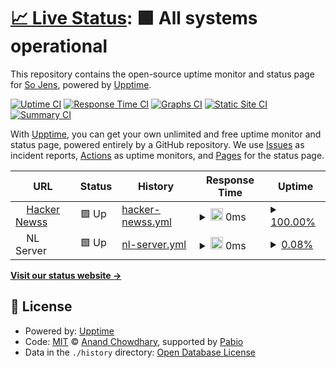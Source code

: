 # [📈 Live Status](https://up.nxapi.us.kg): <!--live status--> **🟩 All systems operational**

This repository contains the open-source uptime monitor and status page for [So Jens](https://up.nxapi.us.kg), powered by [Upptime](https://github.com/upptime/upptime).

[![Uptime CI](https://github.com/somehow22/status/workflows/Uptime%20CI/badge.svg)](https://github.com/somehow22/status/actions?query=workflow%3A%22Uptime+CI%22)
[![Response Time CI](https://github.com/somehow22/status/workflows/Response%20Time%20CI/badge.svg)](https://github.com/somehow22/status/actions?query=workflow%3A%22Response+Time+CI%22)
[![Graphs CI](https://github.com/somehow22/status/workflows/Graphs%20CI/badge.svg)](https://github.com/somehow22/status/actions?query=workflow%3A%22Graphs+CI%22)
[![Static Site CI](https://github.com/somehow22/status/workflows/Static%20Site%20CI/badge.svg)](https://github.com/somehow22/status/actions?query=workflow%3A%22Static+Site+CI%22)
[![Summary CI](https://github.com/somehow22/status/workflows/Summary%20CI/badge.svg)](https://github.com/somehow22/status/actions?query=workflow%3A%22Summary+CI%22)

With [Upptime](https://upptime.js.org), you can get your own unlimited and free uptime monitor and status page, powered entirely by a GitHub repository. We use [Issues](https://github.com/somehow22/status/issues) as incident reports, [Actions](https://github.com/somehow22/status/actions) as uptime monitors, and [Pages](https://up.nxapi.us.kg) for the status page.

<!--start: status pages-->
<!-- This summary is generated by Upptime (https://github.com/upptime/upptime) -->
<!-- Do not edit this manually, your changes will be overwritten -->
<!-- prettier-ignore -->
| URL | Status | History | Response Time | Uptime |
| --- | ------ | ------- | ------------- | ------ |
| <img alt="" src="https://icons.duckduckgo.com/ip3/news.ycombinator.com.ico" height="13"> [Hacker Newss](https://news.ycombinator.com) | 🟩 Up | [hacker-newss.yml](https://github.com/somehow22/status/commits/HEAD/history/hacker-newss.yml) | <details><summary><img alt="Response time graph" src="./graphs/hacker-newss/response-time-week.png" height="20"> 0ms</summary><br><a href="https://up.nxapi.us.kg/history/hacker-newss"><img alt="Response time 0" src="https://img.shields.io/endpoint?url=https%3A%2F%2Fraw.githubusercontent.com%2Fsomehow22%2Fstatus%2FHEAD%2Fapi%2Fhacker-newss%2Fresponse-time.json"></a><br><a href="https://up.nxapi.us.kg/history/hacker-newss"><img alt="24-hour response time 0" src="https://img.shields.io/endpoint?url=https%3A%2F%2Fraw.githubusercontent.com%2Fsomehow22%2Fstatus%2FHEAD%2Fapi%2Fhacker-newss%2Fresponse-time-day.json"></a><br><a href="https://up.nxapi.us.kg/history/hacker-newss"><img alt="7-day response time 0" src="https://img.shields.io/endpoint?url=https%3A%2F%2Fraw.githubusercontent.com%2Fsomehow22%2Fstatus%2FHEAD%2Fapi%2Fhacker-newss%2Fresponse-time-week.json"></a><br><a href="https://up.nxapi.us.kg/history/hacker-newss"><img alt="30-day response time 0" src="https://img.shields.io/endpoint?url=https%3A%2F%2Fraw.githubusercontent.com%2Fsomehow22%2Fstatus%2FHEAD%2Fapi%2Fhacker-newss%2Fresponse-time-month.json"></a><br><a href="https://up.nxapi.us.kg/history/hacker-newss"><img alt="1-year response time 0" src="https://img.shields.io/endpoint?url=https%3A%2F%2Fraw.githubusercontent.com%2Fsomehow22%2Fstatus%2FHEAD%2Fapi%2Fhacker-newss%2Fresponse-time-year.json"></a></details> | <details><summary><a href="https://up.nxapi.us.kg/history/hacker-newss">100.00%</a></summary><a href="https://up.nxapi.us.kg/history/hacker-newss"><img alt="All-time uptime 100.00%" src="https://img.shields.io/endpoint?url=https%3A%2F%2Fraw.githubusercontent.com%2Fsomehow22%2Fstatus%2FHEAD%2Fapi%2Fhacker-newss%2Fuptime.json"></a><br><a href="https://up.nxapi.us.kg/history/hacker-newss"><img alt="24-hour uptime 100.00%" src="https://img.shields.io/endpoint?url=https%3A%2F%2Fraw.githubusercontent.com%2Fsomehow22%2Fstatus%2FHEAD%2Fapi%2Fhacker-newss%2Fuptime-day.json"></a><br><a href="https://up.nxapi.us.kg/history/hacker-newss"><img alt="7-day uptime 100.00%" src="https://img.shields.io/endpoint?url=https%3A%2F%2Fraw.githubusercontent.com%2Fsomehow22%2Fstatus%2FHEAD%2Fapi%2Fhacker-newss%2Fuptime-week.json"></a><br><a href="https://up.nxapi.us.kg/history/hacker-newss"><img alt="30-day uptime 100.00%" src="https://img.shields.io/endpoint?url=https%3A%2F%2Fraw.githubusercontent.com%2Fsomehow22%2Fstatus%2FHEAD%2Fapi%2Fhacker-newss%2Fuptime-month.json"></a><br><a href="https://up.nxapi.us.kg/history/hacker-newss"><img alt="1-year uptime 100.00%" src="https://img.shields.io/endpoint?url=https%3A%2F%2Fraw.githubusercontent.com%2Fsomehow22%2Fstatus%2FHEAD%2Fapi%2Fhacker-newss%2Fuptime-year.json"></a></details>
| <img alt="" src="https://icons.duckduckgo.com/ip3/null.ico" height="13"> NL Server | 🟩 Up | [nl-server.yml](https://github.com/somehow22/status/commits/HEAD/history/nl-server.yml) | <details><summary><img alt="Response time graph" src="./graphs/nl-server/response-time-week.png" height="20"> 0ms</summary><br><a href="https://up.nxapi.us.kg/history/nl-server"><img alt="Response time 0" src="https://img.shields.io/endpoint?url=https%3A%2F%2Fraw.githubusercontent.com%2Fsomehow22%2Fstatus%2FHEAD%2Fapi%2Fnl-server%2Fresponse-time.json"></a><br><a href="https://up.nxapi.us.kg/history/nl-server"><img alt="24-hour response time 0" src="https://img.shields.io/endpoint?url=https%3A%2F%2Fraw.githubusercontent.com%2Fsomehow22%2Fstatus%2FHEAD%2Fapi%2Fnl-server%2Fresponse-time-day.json"></a><br><a href="https://up.nxapi.us.kg/history/nl-server"><img alt="7-day response time 0" src="https://img.shields.io/endpoint?url=https%3A%2F%2Fraw.githubusercontent.com%2Fsomehow22%2Fstatus%2FHEAD%2Fapi%2Fnl-server%2Fresponse-time-week.json"></a><br><a href="https://up.nxapi.us.kg/history/nl-server"><img alt="30-day response time 0" src="https://img.shields.io/endpoint?url=https%3A%2F%2Fraw.githubusercontent.com%2Fsomehow22%2Fstatus%2FHEAD%2Fapi%2Fnl-server%2Fresponse-time-month.json"></a><br><a href="https://up.nxapi.us.kg/history/nl-server"><img alt="1-year response time 0" src="https://img.shields.io/endpoint?url=https%3A%2F%2Fraw.githubusercontent.com%2Fsomehow22%2Fstatus%2FHEAD%2Fapi%2Fnl-server%2Fresponse-time-year.json"></a></details> | <details><summary><a href="https://up.nxapi.us.kg/history/nl-server">0.08%</a></summary><a href="https://up.nxapi.us.kg/history/nl-server"><img alt="All-time uptime 0.08%" src="https://img.shields.io/endpoint?url=https%3A%2F%2Fraw.githubusercontent.com%2Fsomehow22%2Fstatus%2FHEAD%2Fapi%2Fnl-server%2Fuptime.json"></a><br><a href="https://up.nxapi.us.kg/history/nl-server"><img alt="24-hour uptime 0.08%" src="https://img.shields.io/endpoint?url=https%3A%2F%2Fraw.githubusercontent.com%2Fsomehow22%2Fstatus%2FHEAD%2Fapi%2Fnl-server%2Fuptime-day.json"></a><br><a href="https://up.nxapi.us.kg/history/nl-server"><img alt="7-day uptime 0.08%" src="https://img.shields.io/endpoint?url=https%3A%2F%2Fraw.githubusercontent.com%2Fsomehow22%2Fstatus%2FHEAD%2Fapi%2Fnl-server%2Fuptime-week.json"></a><br><a href="https://up.nxapi.us.kg/history/nl-server"><img alt="30-day uptime 0.08%" src="https://img.shields.io/endpoint?url=https%3A%2F%2Fraw.githubusercontent.com%2Fsomehow22%2Fstatus%2FHEAD%2Fapi%2Fnl-server%2Fuptime-month.json"></a><br><a href="https://up.nxapi.us.kg/history/nl-server"><img alt="1-year uptime 0.08%" src="https://img.shields.io/endpoint?url=https%3A%2F%2Fraw.githubusercontent.com%2Fsomehow22%2Fstatus%2FHEAD%2Fapi%2Fnl-server%2Fuptime-year.json"></a></details>

<!--end: status pages-->

[**Visit our status website →**](https://up.nxapi.us.kg)

## 📄 License

- Powered by: [Upptime](https://github.com/upptime/upptime)
- Code: [MIT](./LICENSE) © [Anand Chowdhary](https://anandchowdhary.com), supported by [Pabio](https://pabio.com)
- Data in the `./history` directory: [Open Database License](https://opendatacommons.org/licenses/odbl/1-0/)
